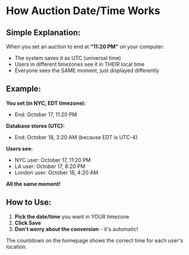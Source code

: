 # How Auction Date/Time Works

## Simple Explanation:

When you set an auction to end at **"11:20 PM"** on your computer:
- The system saves it as UTC (universal time)
- Users in different timezones see it in THEIR local time
- Everyone sees the SAME moment, just displayed differently

## Example:

**You set (in NYC, EDT timezone):**
- End: October 17, 11:20 PM

**Database stores (UTC):**
- End: October 18, 3:20 AM (because EDT is UTC-4)

**Users see:**
- NYC user: October 17, 11:20 PM
- LA user: October 17, 8:20 PM  
- London user: October 18, 4:20 AM

**All the same moment!**

## How to Use:

1. **Pick the date/time** you want in YOUR timezone
2. **Click Save**
3. **Don't worry about the conversion** - it's automatic!

The countdown on the homepage shows the correct time for each user's location.


